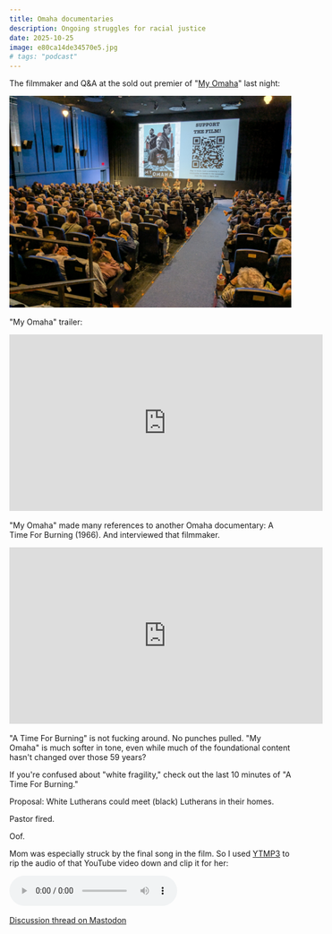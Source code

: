 ```yaml
---
title: Omaha documentaries
description: Ongoing struggles for racial justice
date: 2025-10-25
image: e80ca14de34570e5.jpg
# tags: "podcast"
---
```


The filmmaker and Q&A at the sold out premier of "[My Omaha](https://www.myomahafilm.com/)" last night:

<!-- <img src="./e22e8b9639b351fc.jpg" alt="filmmaker"/> -->
<img src="./e80ca14de34570e5.jpg" alt="crowd"/>

"My Omaha" trailer:
<iframe width="560" height="315" src="https://www.youtube.com/embed/w8RV4X59WFg?si=NSWjwgcCow1tVDpc" title="YouTube video player" frameborder="0" allow="accelerometer; autoplay; clipboard-write; encrypted-media; gyroscope; picture-in-picture; web-share" referrerpolicy="strict-origin-when-cross-origin" allowfullscreen></iframe>

"My Omaha" made many references to another Omaha documentary: A Time For Burning (1966). And interviewed that filmmaker.

<iframe width="560" height="315" src="https://www.youtube.com/embed/q8PwM3TA094?si=BYJc05Nr306EWR9T" title="YouTube video player" frameborder="0" allow="accelerometer; autoplay; clipboard-write; encrypted-media; gyroscope; picture-in-picture; web-share" referrerpolicy="strict-origin-when-cross-origin" allowfullscreen></iframe>

"A Time For Burning" is not fucking around. No punches pulled. "My Omaha" is much softer in tone, even while much of the foundational content hasn't changed over those 59 years?

If you're confused about "white fragility," check out the last 10 minutes of "A Time For Burning."

Proposal: White Lutherans could meet (black) Lutherans in their homes.

Pastor fired.

Oof.

Mom was especially struck by the final song in the film. So I used [YTMP3](https://ytmp3.cx/) to rip the audio
of that YouTube video down and clip it for her:

<audio controls src="end of A Time For Burning (1966).m4a"></audio>

[Discussion thread on Mastodon](https://flyovercountry.social/@deafferret/115377565314142653)
